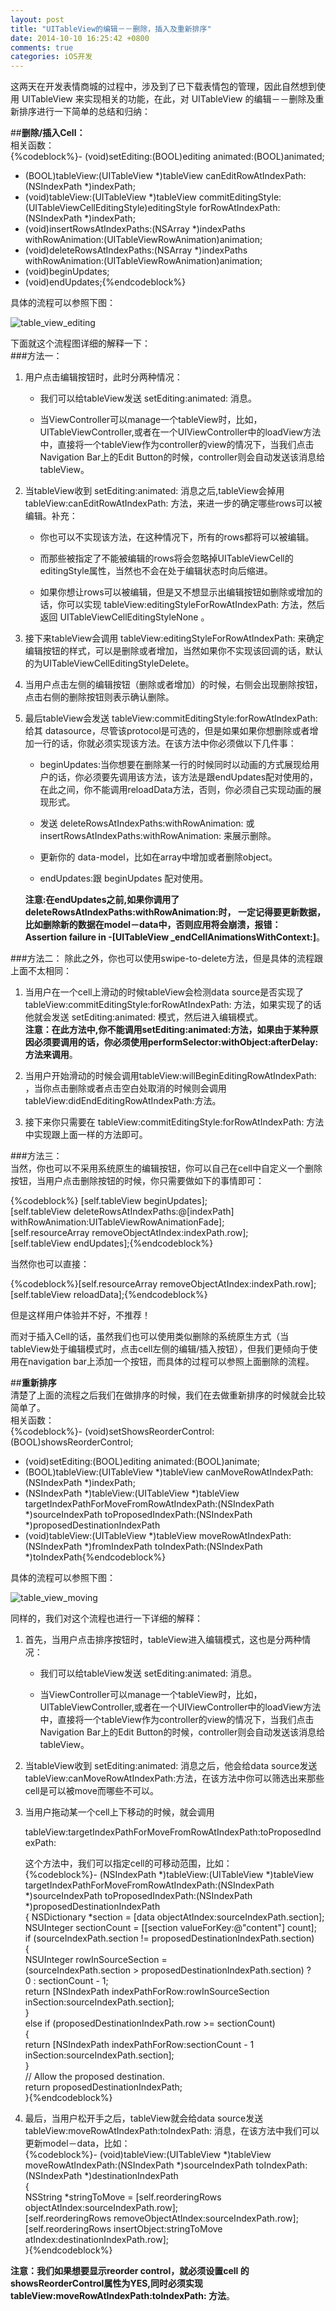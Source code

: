 ```yaml
---
layout: post
title: "UITableView的编辑－－删除，插入及重新排序"
date: 2014-10-10 16:25:42 +0800
comments: true
categories: iOS开发
---
```

这两天在开发表情商城的过程中，涉及到了已下载表情包的管理，因此自然想到使用 UITableView 来实现相关的功能，在此，对 UITableView 的编辑－－删除及重新排序进行一下简单的总结和归纳：  
<!-- more -->
##**删除/插入Cell：**  
相关函数：  
{%codeblock%}- (void)setEditing:(BOOL)editing animated:(BOOL)animated;
- (BOOL)tableView:(UITableView *)tableView canEditRowAtIndexPath:(NSIndexPath *)indexPath;
- (void)tableView:(UITableView *)tableView commitEditingStyle:(UITableViewCellEditingStyle)editingStyle forRowAtIndexPath:(NSIndexPath *)indexPath;
- (void)insertRowsAtIndexPaths:(NSArray *)indexPaths withRowAnimation:(UITableViewRowAnimation)animation;
- (void)deleteRowsAtIndexPaths:(NSArray *)indexPaths withRowAnimation:(UITableViewRowAnimation)animation;
- (void)beginUpdates;
- (void)endUpdates;{%endcodeblock%}  

具体的流程可以参照下图：  

![table_view_editing](http://imnicblogphotos.qiniudn.com/table_view_editing.jpg)  

下面就这个流程图详细的解释一下：  
###方法一：
1. 用户点击编辑按钮时，此时分两种情况：
	* 我们可以给tableView发送 setEditing:animated: 消息。 
    
    * 当ViewController可以manage一个tableView时，比如，UITableViewController,或者在一个UIViewController中的loadView方法中，直接将一个tableView作为controller的view的情况下，当我们点击Navigation Bar上的Edit Button的时候，controller则会自动发送该消息给tableView。 

2. 当tableView收到 setEditing:animated: 消息之后,tableView会掉用 tableView:canEditRowAtIndexPath: 方法，来进一步的确定哪些rows可以被编辑。补充：

	* 你也可以不实现该方法，在这种情况下，所有的rows都将可以被编辑。  
	
	* 而那些被指定了不能被编辑的rows将会忽略掉UITableViewCell的 editingStyle属性，当然也不会在处于编辑状态时向后缩进。  
	
	* 如果你想让rows可以被编辑，但是又不想显示出编辑按钮如删除或增加的话，你可以实现 tableView:editingStyleForRowAtIndexPath: 方法，然后返回 UITableViewCellEditingStyleNone 。  

3. 接下来tableView会调用 tableView:editingStyleForRowAtIndexPath: 来确定编辑按钮的样式，可以是删除或者增加，当然如果你不实现该回调的话，默认的为UITableViewCellEditingStyleDelete。  
4. 当用户点击左侧的编辑按钮（删除或者增加）的时候，右侧会出现删除按钮，点击右侧的删除按钮则表示确认删除。  
 
5. 最后tableView会发送 tableView:commitEditingStyle:forRowAtIndexPath:给其 datasource，尽管该protocol是可选的，但是如果如果你想删除或者增加一行的话，你就必须实现该方法。在该方法中你必须做以下几件事：  
	+ beginUpdates:当你想要在删除某一行的时候同时以动画的方式展现给用户的话，你必须要先调用该方法，该方法是跟endUpdates配对使用的，在此之间，你不能调用reloadData方法，否则，你必须自己实现动画的展现形式。
	
	+ 发送 deleteRowsAtIndexPaths:withRowAnimation: 或 insertRowsAtIndexPaths:withRowAnimation: 来展示删除。  
	
	+ 更新你的 data-model，比如在array中增加或者删除object。 
	
	+ endUpdates:跟 beginUpdates 配对使用。  
	
	**注意:在endUpdates之前,如果你调用了 deleteRowsAtIndexPaths:withRowAnimation:时，
	一定记得要更新数据，比如删除新的数据在model－data中，否则应用将会崩溃，报错：  
	Assertion failure in -[UITableView _endCellAnimationsWithContext:]**。

###方法二：
除此之外，你也可以使用swipe-to-delete方法，但是具体的流程跟上面不太相同：  

1. 当用户在一个cell上滑动的时候tableView会检测data source是否实现了 tableView:commitEditingStyle:forRowAtIndexPath: 方法，如果实现了的话他就会发送 setEditing:animated: 模式，然后进入编辑模式。  
**注意：在此方法中,你不能调用setEditing:animated:方法，如果由于某种原因必须要调用的话，你必须使用performSelector:withObject:afterDelay:方法来调用**。  

2. 当用户开始滑动的时候会调用tableView:willBeginEditingRowAtIndexPath: ，当你点击删除或者点击空白处取消的时候则会调用 tableView:didEndEditingRowAtIndexPath:方法。  

3. 接下来你只需要在 tableView:commitEditingStyle:forRowAtIndexPath: 方法中实现跟上面一样的方法即可。

###方法三：  
当然，你也可以不采用系统原生的编辑按钮，你可以自己在cell中自定义一个删除按钮，当用户点击删除按钮的时候，你只需要做如下的事情即可：  

{%codeblock%} [self.tableView beginUpdates];  
[self.tableView deleteRowsAtIndexPaths:@[indexPath] withRowAnimation:UITableViewRowAnimationFade];  
[self.resourceArray removeObjectAtIndex:indexPath.row];  
[self.tableView endUpdates];{%endcodeblock%}  
    
当然你也可以直接：  

{%codeblock%}[self.resourceArray removeObjectAtIndex:indexPath.row];    
[self.tableView reloadData];{%endcodeblock%}  

但是这样用户体验并不好，不推荐！  

而对于插入Cell的话，虽然我们也可以使用类似删除的系统原生方式（当tableView处于编辑模式时，点击cell左侧的编辑/插入按钮），但我们更倾向于使用在navigation bar上添加一个按钮，而具体的过程可以参照上面删除的流程。  

##**重新排序**  
清楚了上面的流程之后我们在做排序的时候，我们在去做重新排序的时候就会比较简单了。  
相关函数：  
{%codeblock%}- (void)setShowsReorderControl:(BOOL)showsReorderControl;  
- (void)setEditing:(BOOL)editing animated:(BOOL)animate;  
- (BOOL)tableView:(UITableView *)tableView canMoveRowAtIndexPath:(NSIndexPath *)indexPath;  
- (NSIndexPath *)tableView:(UITableView *)tableView targetIndexPathForMoveFromRowAtIndexPath:(NSIndexPath *)sourceIndexPath toProposedIndexPath:(NSIndexPath *)proposedDestinationIndexPath  
- (void)tableView:(UITableView *)tableView moveRowAtIndexPath:(NSIndexPath *)fromIndexPath toIndexPath:(NSIndexPath *)toIndexPath{%endcodeblock%}  

具体的流程可以参照下图：  

![table_view_moving](http://imnicblogphotos.qiniudn.com/table_view_moving.jpg)  

同样的，我们对这个流程也进行一下详细的解释：  

1. 首先，当用户点击排序按钮时，tableView进入编辑模式，这也是分两种情况： 
 
	* 我们可以给tableView发送 setEditing:animated: 消息。 
    
    * 当ViewController可以manage一个tableView时，比如，UITableViewController,或者在一个UIViewController中的loadView方法中，直接将一个tableView作为controller的view的情况下，当我们点击Navigation Bar上的Edit Button的时候，controller则会自动发送该消息给tableView。 

2. 当tableView收到 setEditing:animated: 消息之后，他会给data source发送tableView:canMoveRowAtIndexPath:方法，在该方法中你可以筛选出来那些cell是可以被move而哪些不可以。  

3. 当用户拖动某一个cell上下移动的时候，就会调用  

    tableView:targetIndexPathForMoveFromRowAtIndexPath:toProposedIndexPath:  

    这个方法中，我们可以指定cell的可移动范围，比如：  
{%codeblock%}- (NSIndexPath *)tableView:(UITableView *)tableView
        targetIndexPathForMoveFromRowAtIndexPath:(NSIndexPath *)sourceIndexPath
        toProposedIndexPath:(NSIndexPath *)proposedDestinationIndexPath   
{
    NSDictionary *section = [data objectAtIndex:sourceIndexPath.section];  
    NSUInteger sectionCount = [[section valueForKey:@"content"] count];  
    if (sourceIndexPath.section != proposedDestinationIndexPath.section)   
    {  
        NSUInteger rowInSourceSection =  
             (sourceIndexPath.section > proposedDestinationIndexPath.section) ?  
               0 : sectionCount - 1;  
        return [NSIndexPath indexPathForRow:rowInSourceSection   inSection:sourceIndexPath.section];  
    }   
    else if (proposedDestinationIndexPath.row >= sectionCount)   
    {  
        return [NSIndexPath indexPathForRow:sectionCount - 1   inSection:sourceIndexPath.section];  
    }  
    // Allow the proposed destination.  
    return proposedDestinationIndexPath;  
}{%endcodeblock%}  

4. 最后，当用户松开手之后，tableView就会给data source发送 tableView:moveRowAtIndexPath:toIndexPath: 消息，在该方法中我们可以更新model－data，比如：  
{%codeblock%}- (void)tableView:(UITableView *)tableView moveRowAtIndexPath:(NSIndexPath *)sourceIndexPath toIndexPath:(NSIndexPath *)destinationIndexPath   
{  
    NSString *stringToMove = [self.reorderingRows objectAtIndex:sourceIndexPath.row];  
    [self.reorderingRows removeObjectAtIndex:sourceIndexPath.row];  
    [self.reorderingRows insertObject:stringToMove atIndex:destinationIndexPath.row];  
}{%endcodeblock%}  

**注意：我们如果想要显示reorder control，就必须设置cell 的 showsReorderControl属性为YES,同时必须实现tableView:moveRowAtIndexPath:toIndexPath: 方法**。  

